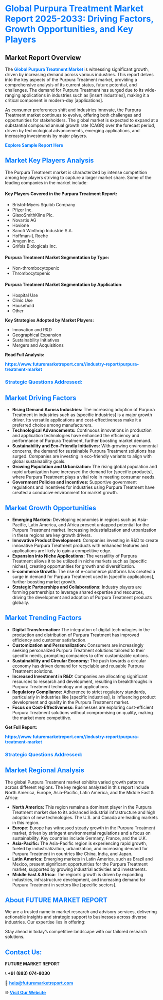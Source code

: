 <h1 style="color: #007BFF;">Global Purpura Treatment Market Report 2025-2033: Driving Factors, Growth Opportunities, and Key Players</h1>

<section id="overview">
<h2>Market Report Overview</h2>
<p>The <a href="https://www.futuremarketreport.com//industry-report/purpura-treatment-market" style="color: #007BFF; text-decoration: none;"><strong>Global Purpura Treatment Market</strong></a> is witnessing significant growth, driven by increasing demand across various industries. This report delves into the key aspects of the Purpura Treatment market, providing a comprehensive analysis of its current status, future potential, and challenges. The demand for Purpura Treatment has surged due to its wide-ranging applications in industries such as [insert industries], making it a critical component in modern-day [applications].</p>
<p>As consumer preferences shift and industries innovate, the Purpura Treatment market continues to evolve, offering both challenges and opportunities for stakeholders. The global market is expected to expand at a substantial compound annual growth rate (CAGR) over the forecast period, driven by technological advancements, emerging applications, and increasing investments by major players.</p>
</section>

<section id="overview">
<p><a href="https://www.futuremarketreport.com//request-sample/reportId=62979" style="color: #007BFF; text-decoration: none;"><strong>Explore Sample Report Here</strong></a></p>
</section>

<section id="key-players">
<h2 style="color: #007BFF;">Market Key Players Analysis</h2>
<p>The Purpura Treatment market is characterized by intense competition among key players striving to capture a larger market share. Some of the leading companies in the market include:</p>
<h4>Key Players Covered in the Purpura Treatment Report:</h4>
<ul><li>Bristol-Myers Squibb Company</li><li>Pfizer Inc.</li><li>GlaxoSmithKline Plc.</li><li>Novartis AG</li><li>Hovione</li><li>Sanofi Winthrop Industrie S.A.</li><li>Hoffman-L Roche</li><li>Amgen Inc.</li><li>Grifols Biologicals Inc.</li></ul>
<h4>Purpura Treatment Market Segmentation by Type:</h4>
<ul><li>Non-thrombocytopenic</li><li>Thrombocytopenic</li></ul>

<h4>Purpura Treatment Market Segmentation by Application:</h4>
<ul><li>Hospital Use</li><li>Clinic Use</li><li>Household</li><li>Other</li></ul>
<p><strong>Key Strategies Adopted by Market Players:</strong></p>
<ul>
<li>Innovation and R&D</li>
<li>Geographical Expansion</li>
<li>Sustainability Initiatives</li>
<li>Mergers and Acquisitions</li>
</ul>
</section>

<section>
<p><strong>Read Full Analysis: </strong></p><a href="https://www.futuremarketreport.com//industry-report/purpura-treatment-market" style="color: #007BFF; text-decoration: none;"><strong>https://www.futuremarketreport.com//industry-report/purpura-treatment-market</strong></a>
<h3 style="color: #007BFF;">Strategic Questions Addressed:</h3>
</section>

<section id="driving-factors">
<h2 style="color: #007BFF;">Market Driving Factors</h2>
<ul>
<li><strong>Rising Demand Across Industries:</strong> The increasing adoption of Purpura Treatment in industries such as [specific industries] is a major growth driver. Its versatile applications and cost-effectiveness make it a preferred choice among manufacturers.</li>
<li><strong>Technological Advancements:</strong> Continuous innovations in production and application technologies have enhanced the efficiency and performance of Purpura Treatment, further boosting market demand.</li>
<li><strong>Sustainability and Eco-Friendly Initiatives:</strong> With growing environmental concerns, the demand for sustainable Purpura Treatment solutions has surged. Companies are investing in eco-friendly variants to align with global sustainability goals.</li>
<li><strong>Growing Population and Urbanization:</strong> The rising global population and rapid urbanization have increased the demand for [specific products], where Purpura Treatment plays a vital role in meeting consumer needs.</li>
<li><strong>Government Policies and Incentives:</strong> Supportive government regulations and incentives for industries using Purpura Treatment have created a conducive environment for market growth.</li>
</ul>
</section>

<section id="growth-opportunities">
<h2 style="color: #007BFF;">Market Growth Opportunities</h2>
<ul>
<li><strong>Emerging Markets:</strong> Developing economies in regions such as Asia-Pacific, Latin America, and Africa present untapped potential for the Purpura Treatment market. Increasing industrialization and urbanization in these regions are key growth drivers.</li>
<li><strong>Innovative Product Development:</strong> Companies investing in R&D to create innovative Purpura Treatment products with enhanced features and applications are likely to gain a competitive edge.</li>
<li><strong>Expansion into Niche Applications:</strong> The versatility of Purpura Treatment allows it to be utilized in niche markets such as [specific niches], creating opportunities for growth and diversification.</li>
<li><strong>E-commerce Growth:</strong> The rise of e-commerce platforms has created a surge in demand for Purpura Treatment used in [specific applications], further boosting market growth.</li>
<li><strong>Strategic Partnerships and Collaborations:</strong> Industry players are forming partnerships to leverage shared expertise and resources, driving the development and adoption of Purpura Treatment products globally.</li>
</ul>
</section>

<section id="trending-factors">
<h2 style="color: #007BFF;">Market Trending Factors</h2>
<ul>
<li><strong>Digital Transformation:</strong> The integration of digital technologies in the production and distribution of Purpura Treatment has improved efficiency and customer satisfaction.</li>
<li><strong>Customization and Personalization:</strong> Consumers are increasingly seeking personalized Purpura Treatment solutions tailored to their specific needs, prompting companies to offer customizable options.</li>
<li><strong>Sustainability and Circular Economy:</strong> The push towards a circular economy has driven demand for recyclable and reusable Purpura Treatment solutions.</li>
<li><strong>Increased Investment in R&D:</strong> Companies are allocating significant resources to research and development, resulting in breakthroughs in Purpura Treatment technology and applications.</li>
<li><strong>Regulatory Compliance:</strong> Adherence to strict regulatory standards, particularly in industries like [specific industries], is influencing product development and quality in the Purpura Treatment market.</li>
<li><strong>Focus on Cost-Effectiveness:</strong> Businesses are exploring cost-efficient Purpura Treatment solutions without compromising on quality, making the market more competitive.</li>
</ul>
</section>

<section>
<p><strong>Get Full Report: </strong></p><a href="https://www.futuremarketreport.com//industry-report/purpura-treatment-market" style="color: #007BFF; text-decoration: none;"><strong>https://www.futuremarketreport.com//industry-report/purpura-treatment-market</strong></a>
<h3 style="color: #007BFF;">Strategic Questions Addressed:</h3>
</section>


<section id="regional-analysis">
<h2 style="color: #007BFF;">Market Regional Analysis</h2>
<p>The global Purpura Treatment market exhibits varied growth patterns across different regions. The key regions analyzed in this report include North America, Europe, Asia-Pacific, Latin America, and the Middle East & Africa:</p>
<ul>
<li><strong>North America:</strong> This region remains a dominant player in the Purpura Treatment market due to its advanced industrial infrastructure and high adoption of new technologies. The U.S. and Canada are leading markets in this region.</li>
<li><strong>Europe:</strong> Europe has witnessed steady growth in the Purpura Treatment market, driven by stringent environmental regulations and a focus on sustainability. Key countries include Germany, France, and the U.K.</li>
<li><strong>Asia-Pacific:</strong> The Asia-Pacific region is experiencing rapid growth, fueled by industrialization, urbanization, and increasing demand for Purpura Treatment in countries like China, India, and Japan.</li>
<li><strong>Latin America:</strong> Emerging markets in Latin America, such as Brazil and Mexico, present significant opportunities for the Purpura Treatment market, supported by growing industrial activities and investments.</li>
<li><strong>Middle East & Africa:</strong> The region’s growth is driven by expanding industries, infrastructure development, and increasing demand for Purpura Treatment in sectors like [specific sectors].</li>
</ul>
</section>

<footer>
<h2 style="color: #007BFF;">About FUTURE MARKET REPORT</h2>
<p>We are a trusted name in market research and advisory services, delivering actionable insights and strategic support to businesses across diverse industries. Our expertise lies in offering:</p>

<p>Stay ahead in today’s competitive landscape with our tailored research solutions.</p>

<h2 style="color: #007BFF;">Contact Us:</h2>
<p><strong>FUTURE MARKET REPORT</strong></p>
<p>📞 <strong>+91 (883) 074-8030</strong></p>
<p>📧 <strong><a href="mailto:help@futuremarketreport.com" style="color: #007BFF;">help@futuremarketreport.com</a></strong></p>
<p>🌐 <strong><a href="https://www.futuremarketreport.com/" style="color: #007BFF;">Visit Our Website</a></strong></p>
</footer>